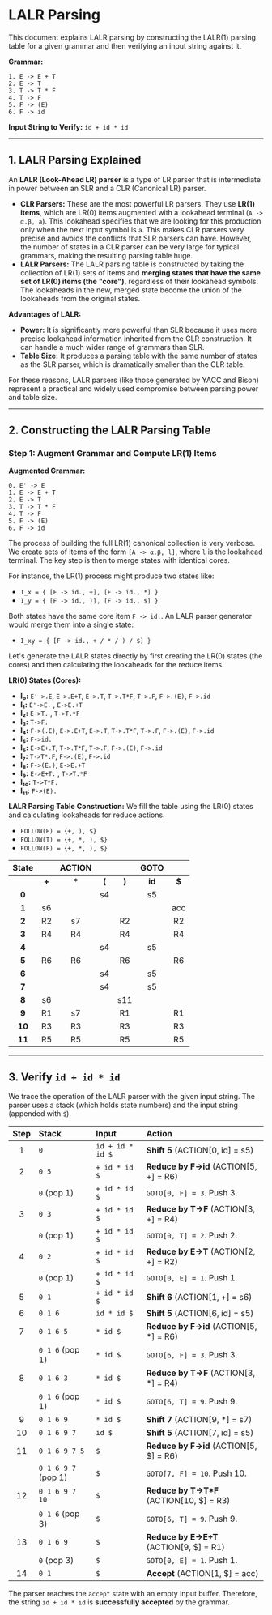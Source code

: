 # LALR Parsing

This document explains LALR parsing by constructing the LALR(1) parsing table for a given grammar and then verifying an input string against it.

**Grammar:**
```
1. E -> E + T
2. E -> T
3. T -> T * F
4. T -> F
5. F -> (E)
6. F -> id
```
**Input String to Verify:** `id + id * id`

---

## 1. LALR Parsing Explained

An **LALR (Look-Ahead LR) parser** is a type of LR parser that is intermediate in power between an SLR and a CLR (Canonical LR) parser.

*   **CLR Parsers:** These are the most powerful LR parsers. They use **LR(1) items**, which are LR(0) items augmented with a lookahead terminal (`A -> α.β, a`). This lookahead specifies that we are looking for this production only when the next input symbol is `a`. This makes CLR parsers very precise and avoids the conflicts that SLR parsers can have. However, the number of states in a CLR parser can be very large for typical grammars, making the resulting parsing table huge.
*   **LALR Parsers:** The LALR parsing table is constructed by taking the collection of LR(1) sets of items and **merging states that have the same set of LR(0) items (the "core")**, regardless of their lookahead symbols. The lookaheads in the new, merged state become the union of the lookaheads from the original states.

**Advantages of LALR:**
*   **Power:** It is significantly more powerful than SLR because it uses more precise lookahead information inherited from the CLR construction. It can handle a much wider range of grammars than SLR.
*   **Table Size:** It produces a parsing table with the same number of states as the SLR parser, which is dramatically smaller than the CLR table.

For these reasons, LALR parsers (like those generated by YACC and Bison) represent a practical and widely used compromise between parsing power and table size.

---

## 2. Constructing the LALR Parsing Table

### Step 1: Augment Grammar and Compute LR(1) Items

**Augmented Grammar:**
```
0. E' -> E
1. E -> E + T
2. E -> T
3. T -> T * F
4. T -> F
5. F -> (E)
6. F -> id
```

The process of building the full LR(1) canonical collection is very verbose. We create sets of items of the form `[A -> α.β, l]`, where `l` is the lookahead terminal. The key step is then to merge states with identical cores.

For instance, the LR(1) process might produce two states like:
*   `I_x = { [F -> id., +], [F -> id., *] }`
*   `I_y = { [F -> id., )], [F -> id., $] }`

Both states have the same core item `F -> id.`. An LALR parser generator would merge them into a single state:
*   `I_xy = { [F -> id., + / * / ) / $] }`

Let's generate the LALR states directly by first creating the LR(0) states (the cores) and then calculating the lookaheads for the reduce items.

**LR(0) States (Cores):**
*   **I₀:** `E'->.E`, `E->.E+T`, `E->.T`, `T->.T*F`, `T->.F`, `F->.(E)`, `F->.id`
*   **I₁:** `E'->E.` , `E->E.+T`
*   **I₂:** `E->T.` , `T->T.*F`
*   **I₃:** `T->F.`
*   **I₄:** `F->(.E)`, `E->.E+T`, `E->.T`, `T->.T*F`, `T->.F`, `F->.(E)`, `F->.id`
*   **I₅:** `F->id.`
*   **I₆:** `E->E+.T`, `T->.T*F`, `T->.F`, `F->.(E)`, `F->.id`
*   **I₇:** `T->T*.F`, `F->.(E)`, `F->.id`
*   **I₈:** `F->(E.)`, `E->E.+T`
*   **I₉:** `E->E+T.` , `T->T.*F`
*   **I₁₀:** `T->T*F.`
*   **I₁₁:** `F->(E).`

**LALR Parsing Table Construction:**
We fill the table using the LR(0) states and calculating lookaheads for reduce actions.
*   `FOLLOW(E) = {+, ), $}`
*   `FOLLOW(T) = {+, *, ), $}`
*   `FOLLOW(F) = {+, *, ), $}`

| State |       | ACTION        |       |     | GOTO    |   |
|:-----:|:-----:|:-------------:|:-----:|:---:|:-------:|:-:|
|       | **+** |    **\***     | **(** | **)** | **id** | **$** | **E** | **T** | **F** |
| **0** |       |               |  s4   |     | s5     |       |   1   |  2    |  3    |
| **1** |  s6   |               |       |     |        | acc   |       |       |       |
| **2** |  R2   |      s7       |       | R2  |        | R2    |       |       |       |
| **3** |  R4   |      R4       |       | R4  |        | R4    |       |       |       |
| **4** |       |               |  s4   |     | s5     |       |   8   |  2    |  3    |
| **5** |  R6   |      R6       |       | R6  |        | R6    |       |       |       |
| **6** |       |               |  s4   |     | s5     |       |       |  9    |  3    |
| **7** |       |               |  s4   |     | s5     |       |       |       |  10   |
| **8** |  s6   |               |       | s11 |        |       |       |       |       |
| **9** |  R1   |      s7       |       | R1  |        | R1    |       |       |       |
| **10**|  R3   |      R3       |       | R3  |        | R3    |       |       |       |
| **11**|  R5   |      R5       |       | R5  |        | R5    |       |       |       |

---

## 3. Verify `id + id * id`

We trace the operation of the LALR parser with the given input string. The parser uses a stack (which holds state numbers) and the input string (appended with `$`).

| Step | Stack             | Input           | Action                                       |
|:----:|:------------------|:----------------|:---------------------------------------------|
| 1    | `0`               | `id + id * id $`| **Shift 5** (ACTION[0, id] = s5)             |
| 2    | `0 5`             | `+ id * id $`   | **Reduce by F->id** (ACTION[5, +] = R6)      |
|      | `0` (pop 1)       | `+ id * id $`   | `GOTO[0, F] = 3`. Push 3.                    |
| 3    | `0 3`             | `+ id * id $`   | **Reduce by T->F** (ACTION[3, +] = R4)       |
|      | `0` (pop 1)       | `+ id * id $`   | `GOTO[0, T] = 2`. Push 2.                    |
| 4    | `0 2`             | `+ id * id $`   | **Reduce by E->T** (ACTION[2, +] = R2)       |
|      | `0` (pop 1)       | `+ id * id $`   | `GOTO[0, E] = 1`. Push 1.                    |
| 5    | `0 1`             | `+ id * id $`   | **Shift 6** (ACTION[1, +] = s6)              |
| 6    | `0 1 6`           | `id * id $`     | **Shift 5** (ACTION[6, id] = s5)             |
| 7    | `0 1 6 5`         | `* id $`        | **Reduce by F->id** (ACTION[5, *] = R6)      |
|      | `0 1 6` (pop 1)   | `* id $`        | `GOTO[6, F] = 3`. Push 3.                    |
| 8    | `0 1 6 3`         | `* id $`        | **Reduce by T->F** (ACTION[3, *] = R4)       |
|      | `0 1 6` (pop 1)   | `* id $`        | `GOTO[6, T] = 9`. Push 9.                    |
| 9    | `0 1 6 9`         | `* id $`        | **Shift 7** (ACTION[9, *] = s7)              |
| 10   | `0 1 6 9 7`       | `id $`          | **Shift 5** (ACTION[7, id] = s5)             |
| 11   | `0 1 6 9 7 5`     | `$`             | **Reduce by F->id** (ACTION[5, $] = R6)      |
|      | `0 1 6 9 7` (pop 1) | `$`             | `GOTO[7, F] = 10`. Push 10.                  |
| 12   | `0 1 6 9 7 10`    | `$`             | **Reduce by T->T*F** (ACTION[10, $] = R3)    |
|      | `0 1 6` (pop 3)   | `$`             | `GOTO[6, T] = 9`. Push 9.                    |
| 13   | `0 1 6 9`         | `$`             | **Reduce by E->E+T** (ACTION[9, $] = R1)     |
|      | `0` (pop 3)       | `$`             | `GOTO[0, E] = 1`. Push 1.                    |
| 14   | `0 1`             | `$`             | **Accept** (ACTION[1, $] = acc)              |

The parser reaches the `accept` state with an empty input buffer. Therefore, the string `id + id * id` is **successfully accepted** by the grammar. 